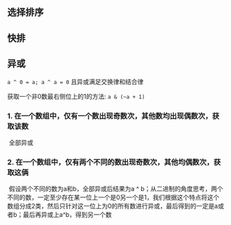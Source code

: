 ## 选择排序



## 快排



## 异或

`a ^ 0 = a; a ^ a = 0` 且异或满足交换律和结合律

获取一个非0数最右侧位上的1的方法: `a & (~a + 1)`

### 1. 在一个数组中，仅有一个数出现奇数次，其他数均出现偶数次，获取该数

​	全部异或

### 2. 在一个数组中，仅有两个不同的数出现奇数次，其他均偶数次，获取这俩

​	假设两个不同的数为a和b，全部异或后结果为a ^ b；从二进制的角度思考，两个不同的数，一定至少存在某一位上一个是0另一个是1，我们根据这个特点将这个数组分成2类，然后只针对这一位上为0的所有数进行异或，最后得到的一定是a或者b；最后再异或上a^b，得到另一个数